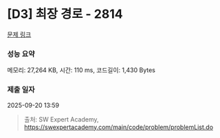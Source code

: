 # [D3] 최장 경로 - 2814 

[문제 링크](https://swexpertacademy.com/main/code/problem/problemDetail.do?contestProbId=AV7GOPPaAeMDFAXB) 

### 성능 요약

메모리: 27,264 KB, 시간: 110 ms, 코드길이: 1,430 Bytes

### 제출 일자

2025-09-20 13:59



> 출처: SW Expert Academy, https://swexpertacademy.com/main/code/problem/problemList.do